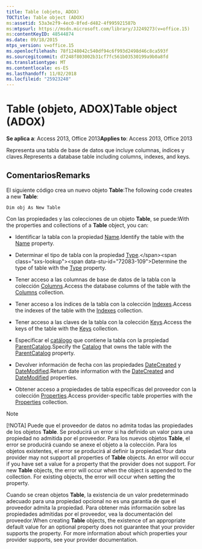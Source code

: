 ```yaml
---
title: Table (objeto, ADOX)
TOCTitle: Table object (ADOX)
ms:assetid: 53a3e2f9-4ec0-8fed-d482-4f995921587b
ms:mtpsurl: https://msdn.microsoft.com/library/JJ249273(v=office.15)
ms:contentKeyID: 48544874
ms.date: 09/18/2015
mtps_version: v=office.15
ms.openlocfilehash: 78f1248042c540df94c6f993d2498d46c8ca593f
ms.sourcegitcommit: d7248f803002b31cf7fc561b03530199a9b0a8fd
ms.translationtype: MT
ms.contentlocale: es-ES
ms.lasthandoff: 11/02/2018
ms.locfileid: "25923248"
---
```

# <a name="table-object-adox"></a><span data-ttu-id="72083-102">Table (objeto, ADOX)</span><span class="sxs-lookup"><span data-stu-id="72083-102">Table object (ADOX)</span></span>


<span data-ttu-id="72083-103">**Se aplica a**: Access 2013, Office 2013</span><span class="sxs-lookup"><span data-stu-id="72083-103">**Applies to**: Access 2013, Office 2013</span></span>

<span data-ttu-id="72083-104">Representa una tabla de base de datos que incluye columnas, índices y claves.</span><span class="sxs-lookup"><span data-stu-id="72083-104">Represents a database table including columns, indexes, and keys.</span></span>

## <a name="remarks"></a><span data-ttu-id="72083-105">Comentarios</span><span class="sxs-lookup"><span data-stu-id="72083-105">Remarks</span></span>

<span data-ttu-id="72083-106">El siguiente código crea un nuevo objeto **Table**:</span><span class="sxs-lookup"><span data-stu-id="72083-106">The following code creates a new **Table**:</span></span>

`Dim obj As New Table`

<span data-ttu-id="72083-107">Con las propiedades y las colecciones de un objeto **Table**, se puede:</span><span class="sxs-lookup"><span data-stu-id="72083-107">With the properties and collections of a **Table** object, you can:</span></span>

  - <span data-ttu-id="72083-108">Identificar la tabla con la propiedad [Name](name-property-adox.md).</span><span class="sxs-lookup"><span data-stu-id="72083-108">Identify the table with the [Name](name-property-adox.md) property.</span></span>

  - <span data-ttu-id="72083-109">Determinar el tipo de tabla con la propiedad [Type](https://msdn.microsoft.com/library/jj250042\(v=office.15\)).</span><span class="sxs-lookup"><span data-stu-id="72083-109">Determine the type of table with the [Type](https://msdn.microsoft.com/library/jj250042\(v=office.15\)) property.</span></span>

  - <span data-ttu-id="72083-110">Tener acceso a las columnas de base de datos de la tabla con la colección [Columns](columns-collection-adox.md).</span><span class="sxs-lookup"><span data-stu-id="72083-110">Access the database columns of the table with the [Columns](columns-collection-adox.md) collection.</span></span>

  - <span data-ttu-id="72083-111">Tener acceso a los índices de la tabla con la colección [Indexes](indexes-collection-adox.md).</span><span class="sxs-lookup"><span data-stu-id="72083-111">Access the indexes of the table with the [Indexes](indexes-collection-adox.md) collection.</span></span>

  - <span data-ttu-id="72083-112">Tener acceso a las claves de la tabla con la colección [Keys](keys-collection-adox.md).</span><span class="sxs-lookup"><span data-stu-id="72083-112">Access the keys of the table with the [Keys](keys-collection-adox.md) collection.</span></span>

  - <span data-ttu-id="72083-113">Especificar el [catálogo](catalog-object-adox.md) que contiene la tabla con la propiedad [ParentCatalog](parentcatalog-property-adox.md).</span><span class="sxs-lookup"><span data-stu-id="72083-113">Specify the [Catalog](catalog-object-adox.md) that owns the table with the [ParentCatalog](parentcatalog-property-adox.md) property.</span></span>

  - <span data-ttu-id="72083-114">Devolver información de fecha con las propiedades [DateCreated](datecreated-property-adox.md) y [DateModified](datemodified-property-adox.md).</span><span class="sxs-lookup"><span data-stu-id="72083-114">Return date information with the [DateCreated](datecreated-property-adox.md) and [DateModified](datemodified-property-adox.md) properties.</span></span>

  - <span data-ttu-id="72083-115">Obtener acceso a propiedades de tabla específicas del proveedor con la colección [Properties](properties-collection-ado.md).</span><span class="sxs-lookup"><span data-stu-id="72083-115">Access provider-specific table properties with the [Properties](properties-collection-ado.md) collection.</span></span>


> [!NOTE]
> <P><span data-ttu-id="72083-p101">[!NOTA] Puede que el proveedor de datos no admita todas las propiedades de los objetos <STRONG>Table</STRONG>. Se producirá un error si ha definido un valor para una propiedad no admitida por el proveedor. Para los nuevos objetos <STRONG>Table</STRONG>, el error se producirá cuando se anexe el objeto a la colección. Para los objetos existentes, el error se producirá al definir la propiedad.</span><span class="sxs-lookup"><span data-stu-id="72083-p101">Your data provider may not support all properties of <STRONG>Table</STRONG> objects. An error will occur if you have set a value for a property that the provider does not support. For new <STRONG>Table</STRONG> objects, the error will occur when the object is appended to the collection. For existing objects, the error will occur when setting the property.</span></span></P>



<span data-ttu-id="72083-p102">Cuando se crean objetos **Table**, la existencia de un valor predeterminado adecuado para una propiedad opcional no es una garantía de que el proveedor admita la propiedad. Para obtener más información sobre las propiedades admitidas por el proveedor, vea la documentación del proveedor.</span><span class="sxs-lookup"><span data-stu-id="72083-p102">When creating **Table** objects, the existence of an appropriate default value for an optional property does not guarantee that your provider supports the property. For more information about which properties your provider supports, see your provider documentation.</span></span>

